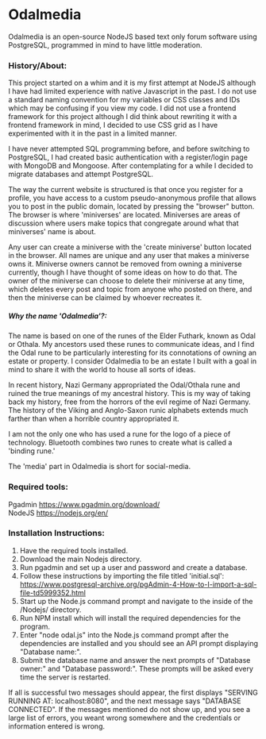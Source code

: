 # Odalmedia
Odalmedia is an open-source NodeJS based text only forum software using PostgreSQL, programmed in mind to have little moderation.

<h3>
History/About:
</h3>

This project started on a whim and it is my first attempt at NodeJS although I have had limited experience with native Javascript in the past.
I do not use a standard naming convention for my variables or CSS classes and IDs which may be confusing if you view my code. I did not use a frontend framework for this project although I did think about rewriting it with a frontend framework in mind, I decided to use CSS grid as I have experimented with it in the past in a limited manner.

I have never attempted SQL programming before, and before switching to PostgreSQL,
I had created basic authentication with a register/login page with MongoDB and Mongoose.
After contemplating for a while I decided to migrate databases and attempt PostgreSQL.


The way the current website is structured is that once you register for a profile, you have access to a custom pseudo-anonymous profile
that allows you to post in the public domain, located by pressing the "browser" button.
The browser is where 'miniverses' are located. Miniverses are areas of discussion where users make topics that congregate around what that
miniverses' name is about.

Any user can create a miniverse with the 'create miniverse' button located in the browser. All names are unique and
any user that makes a miniverse owns it. Miniverse owners cannot be
removed from owning a miniverse currently, though I have thought of some ideas on how to do that.
The owner of the miniverse can choose to delete their miniverse at any time, which deletes every post and topic from
anyone who posted on there, and then the miniverse can be claimed by whoever recreates it.

<h5>
Why the name 'Odalmedia'?:
</h5>
The name is based on one of the runes of the Elder Futhark, known as Odal or
Othala. My ancestors used these runes to communicate ideas, and I find the Odal
rune to be particularly interesting for its connotations of owning an estate or
property. I consider Odalmedia to be an estate I built with a goal in mind
to share it with the world to house all sorts of ideas.

In recent history, Nazi Germany appropriated the Odal/Othala rune and ruined the
true meanings of my ancestral history. This is my way of taking back my history,
free from the horrors of the evil regime of Nazi Germany. The history of the
Viking and Anglo-Saxon runic alphabets extends much farther than when a
horrible country appropriated it.

I am not the only one who has used a rune for the logo of a piece of technology.
Bluetooth combines two runes to create what is called a 'binding rune.'

The 'media' part in Odalmedia is short for social-media.

<h3>
Required tools:
</h3>

Pgadmin https://www.pgadmin.org/download/
<br>
NodeJS https://nodejs.org/en/

<h3>
Installation Instructions:
</h3>

1) Have the required tools installed.
2) Download the main Nodejs directory.  
3) Run pgadmin and set up a user and password and create a database.
4) Follow these instructions by importing the file titled 'initial.sql':
https://www.postgresql-archive.org/pgAdmin-4-How-to-I-import-a-sql-file-td5999352.html
5) Start up the Node.js command prompt and navigate to the inside of the /Nodejs/ directory.
6) Run NPM install which will install the required dependencies for the program.
7) Enter "node odal.js" into the Node.js command prompt after the dependencies are installed
and you should see an API prompt displaying "Database name:".
8) Submit the database name and answer the next prompts of "Database owner:" and "Database password:".
These prompts will be asked every time the server is restarted.

If all is successful two messages should appear, the first displays "SERVING RUNNING AT: localhost:8080",
and the next message says "DATABASE CONNECTED". If the messages mentioned do not show up, and you see a large list of errors, you weant wrong somewhere
and the credentials or information entered is wrong.

